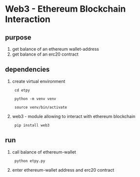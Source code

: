 
<h1>Web3 - Ethereum Blockchain Interaction</h1>

<h2> purpose </h2>

 1) get balance of an ethereum wallet-address
 2) get balance of an erc20 contract

<h2> dependencies </h2>

 1) create virtual environment

         cd etpy

         python -m venv venv

         source venv/bin/activate

 2) web3 - module allowing to interact with ethereum blockchain  

         pip install web3
 
<h2> run </h2>
 
 1) call balance of ethereum-wallet

         python etpy.py

 2) enter ethereum-wallet address and erc20 contract